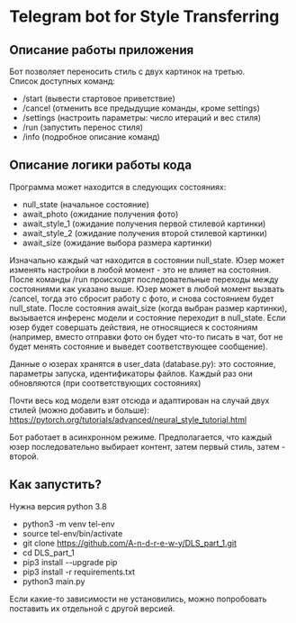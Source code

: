# Telegram bot for Style Transferring

## Описание работы приложения
Бот позволяет переносить стиль с двух картинок на третью.  
Список доступных команд:
- /start (вывести стартовое приветствие)
- /cancel (отменить все предыдущие команды, кроме settings)
- /settings (настроить параметры: число итераций и вес стиля)
- /run (запустить перенос стиля)
- /info (подробное описание команд)


## Описание логики работы кода
Программа может находится в следующих состояниях:  
- null_state (начальное состояние)
- await_photo (ожидание получения фото)
- await_style_1 (ожидание получения первой стилевой картинки)
- await_style_2 (ожидание получения второй стилевой картинки)
- await_size (ожидание выбора размера картинки)

Изначально каждый чат находится в состоянии null_state. Юзер может изменять настройки в любой момент - это не влияет на
состояния. После команды /run происходят последовательные переходы между состояниями как указано выше. Юзер может в
любой момент вызвать /cancel, тогда это сбросит работу с фото, и снова состоянием будет null_state. После состояния 
await_size (когда выбран размер картинки), вызывается инференс модели и состояние переходит в null_state.
Если юзер будет совершать действия, не относящиеся к состояниям (например, вместо отправки фото он будет
что-то писать в чат, бот не будет менять состояние и выведет соответствующее сообщение).

Данные о юзерах хранятся в user_data (database.py): это состояние, параметры запуска, идентификаторы файлов. Каждый раз
они обновляются (при соответствующих состояниях)

Почти весь код модели взят отсюда и адаптирован на случай двух стилей (можно добавить и больше):
https://pytorch.org/tutorials/advanced/neural_style_tutorial.html

Бот работает в асинхронном режиме. Предполагается, что каждый юзер последовательно выбирает контент, затем первый стиль,
затем - второй.

## Как запустить?
Нужна версия python 3.8
- python3 -m venv tel-env
- source tel-env/bin/activate
- git clone https://github.com/A-n-d-r-e-w-y/DLS_part_1.git
- cd DLS_part_1
- pip3 install --upgrade pip
- pip3 install -r requirements.txt
- python3 main.py  

Если какие-то зависимости не установились, можно попробовать поставить их отдельной с другой версией.